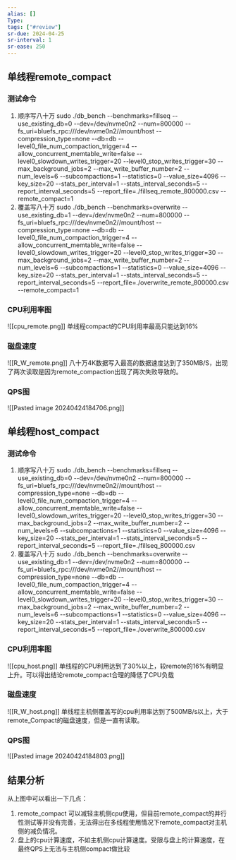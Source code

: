 ```yaml
---
alias: []
Type: 
tags: ["#review"]
sr-due: 2024-04-25
sr-interval: 1
sr-ease: 250
---
```


## 单线程remote_compact 
### 测试命令
1. 顺序写八十万
sudo ./db_bench --benchmarks=fillseq --use_existing_db=0 --dev=/dev/nvme0n2 --num=800000 --fs_uri=bluefs_rpc:///dev/nvme0n2//mount/host --compression_type=none --db=db --level0_file_num_compaction_trigger=4 --allow_concurrent_memtable_write=false --level0_slowdown_writes_trigger=20 --level0_stop_writes_trigger=30 --max_background_jobs=2 --max_write_buffer_number=2 --num_levels=6 --subcompactions=1 --statistics=0 --value_size=4096 --key_size=20 --stats_per_interval=1 --stats_interval_seconds=5 --report_interval_seconds=5 --report_file=./fillseq_remote_800000.csv --remote_compact=1
2. 覆盖写八十万
sudo ./db_bench --benchmarks=overwrite --use_existing_db=1 --dev=/dev/nvme0n2 --num=800000 --fs_uri=bluefs_rpc:///dev/nvme0n2//mount/host --compression_type=none --db=db --level0_file_num_compaction_trigger=4 --allow_concurrent_memtable_write=false --level0_slowdown_writes_trigger=20 --level0_stop_writes_trigger=30 --max_background_jobs=2 --max_write_buffer_number=2 --num_levels=6 --subcompactions=1 --statistics=0 --value_size=4096 --key_size=20 --stats_per_interval=1 --stats_interval_seconds=5 --report_interval_seconds=5 --report_file=./overwrite_remote_800000.csv --remote_compact=1
### CPU利用率图
![[cpu_remote.png]]
单线程compact的CPU利用率最高只能达到16%
### 磁盘速度
![[R_W_remote.png]]
八十万4K数据写入最高的数据速度达到了350MB/S，出现了两次读取是因为remote_compaction出现了两次失败导致的。
### QPS图
![[Pasted image 20240424184706.png]]

## 单线程host_compact 
### 测试命令
1. 顺序写八十万
sudo ./db_bench --benchmarks=fillseq --use_existing_db=0 --dev=/dev/nvme0n2 --num=800000 --fs_uri=bluefs_rpc:///dev/nvme0n2//mount/host --compression_type=none --db=db --level0_file_num_compaction_trigger=4 --allow_concurrent_memtable_write=false --level0_slowdown_writes_trigger=20 --level0_stop_writes_trigger=30 --max_background_jobs=2 --max_write_buffer_number=2 --num_levels=6 --subcompactions=1 --statistics=0 --value_size=4096 --key_size=20 --stats_per_interval=1 --stats_interval_seconds=5 --report_interval_seconds=5 --report_file=./fillseq_800000.csv
2. 覆盖写八十万
sudo ./db_bench --benchmarks=overwrite --use_existing_db=1 --dev=/dev/nvme0n2 --num=800000 --fs_uri=bluefs_rpc:///dev/nvme0n2//mount/host --compression_type=none --db=db --level0_file_num_compaction_trigger=4 --allow_concurrent_memtable_write=false --level0_slowdown_writes_trigger=20 --level0_stop_writes_trigger=30 --max_background_jobs=2 --max_write_buffer_number=2 --num_levels=6 --subcompactions=1 --statistics=0 --value_size=4096 --key_size=20 --stats_per_interval=1 --stats_interval_seconds=5 --report_interval_seconds=5 --report_file=./overwrite_800000.csv
### CPU利用率图
![[cpu_host.png]]
单线程的CPU利用达到了30%以上，较remote的16%有明显上升。可以得出结论remote_compact合理的降低了CPU负载
### 磁盘速度
![[R_W_host.png]]
单线程主机侧覆盖写的cpu利用率达到了500MB/s以上，大于remote_Compact的磁盘速度，但是一直有读取。
### QPS图
![[Pasted image 20240424184803.png]]
## 结果分析
从上图中可以看出一下几点：
1. remote_compact 可以减轻主机侧cpu使用，但目前remote_compact的并行性测试等并没有完善，无法得出在多线程使用情况下remote_compact对主机侧的减负情况。
2. 盘上的cpu计算速度，不如主机侧cpu计算速度。受限与盘上的计算速度，在最终QPS上无法与主机侧compact做比较